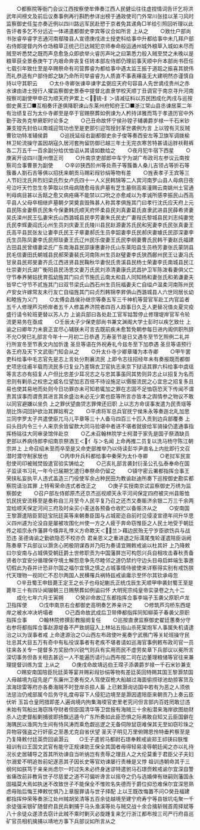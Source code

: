 <!-- { "loadSidebar": true } -->
　　○都察院等衙门会议江西按察使牟俸奏江西人民健讼往往虚捏情词告讦乞将洪武年间榜文及前后议奏事例再行斟酌参详出榜于通政使司门外常川张挂以革刁风时监察御史任玺亦奏近例以四川路远军民赴愬于京者免其递角□羊给引照回听理以此告讦者多乞不分远近一体递遣都御史李宾等议合如所言  上从之
　　○致仕户部尚书张睿卒睿字志通河南鄢陵县人宣德庚戌进士授吏科给事中升都给事中未几拜户部右侍郎提督内外仓场粮草正统己巳达贼犯京师奉命般运通州城外粮草入城如未尽而贼至听悉焚之既而声息愈急众即欲举火睿厉声叱之曰第悉力般入贼至焚之未晚以是粮草获全景泰庚午丁内艰命奔丧复任转本部左侍郎仍理前事天顺中升本部尚书莅任七载引年致仕至是卒赐祭命有司营葬睿为都给事中遇太监王振于道跽之振喜其貌伟而礼恭适有户部侍郎之缺乃命所司举睿睿为人质直不事表襮虽无大建明然亦谨慎自持以守其职云
　　○太仆寺卿张谏卒谏字孟弼应天府句容县人先世谪戍贵州之赤水谏由进士授行人擢监察御史景泰中提督北直隶学校天顺丁丑调官于南京寻升河南按察司副使甲申召为顺天府尹累上＜锍-釒＞请减征料以苏民困成化丙戌与巡按御史黄王□■互相奏讦遂俱降职谏山东莱州府知府王□■浙江常山县丞谏居莱二年有治绩复召为太仆寺卿至是卒于官赐祭葬如例谏为人矜持详雅而笃于孝道历官中外勤于政务克举厥职时论多之
　　○己丑命故怀宁侯孙镗子辅袭爵岁禄一千石米钞兼支镗先封伯以南城迎驾功也至是吏部引迎驾授封革世袭例为言  上以镗有灭反贼曹钦功特准辅侯爵
　　○巡抚延绥右副都御史余子俊等奏西安左等卫旗军调拨榆林卫轮流操守盖因胡寇久居河套拘留防御已越三年士无完衣寒苦特甚请运胖袄鞋裤各二万五千一百余副分给优恤诏从其请如数给之
　　○夜月犯牛宿下西星
　　○庚寅开设四川蓬州僧正司
　　○升南京吏部郎中车宁为湖广布政司左参议云南按察司佥事曹景为副使
　　○辛卯狭西阶州等处燕子等簇番人桑儿吉领占等折石等簇番人劄石吉等俱以招抚来朝贡马赐彩叚钞绢等物有差
　　○旌表孝子王宾等三人节妇沈氏并烈妇梁氏烈女卢氏四十一人义民韩锦等二人宾河南罗山县人母病日夜号泣吁天竹忽生冬笋取以供母病随愈母丧庐墓有芝生墓侧高紫潼赐云南姚州土官通判母病目甚以舌餂之愈又病疮痛不能禁以口吮之亦愈咸以为孝诚所感李振民山西高平县人父母卒相继庐墓朝夕哭奠哀毁殊甚人称其孝俱旌其门曰孝行沈氏应天府上元县民陈金妻蔡氏民朱今保妻韩氏顺天府怀柔县民刘真妻葛氏直隶武进县民薛希贤妻吴氏滦州民王弘妻宋氏山西潞城县民李芳妻朱氏民史广妻叚氏黎城县民刘志纯妻党氏民李辉妻阎氏沁州生员刘庆妻王氏陵川县民赵源妻苏氏民和宪妻李氏民张真妻王氏高平县民张友让妻李氏民王子章妻郝氏生员李韶妻李氏民郝庆妻璩氏民邵深妻李氏生员陈凤妻李氏民邢琰妻王氏辽州民乐俊妻王氏民李纲妻曹氏民韩干妻赵氏福建古田县民曾缙妻梁氏广东南海县民邵康惠妻孙氏山东莱阳县生员杨芳妻张氏蒙阴县民毛信妻田氏朝城县民郝荣妻裴氏河南陈州生员赵璧妻李氏狭西鄜州民王让妻冯氏甘泉县民郑旻妻齐氏江西进贤县民鞠秋华妻倪氏贵溪县民杨士荣妻李氏南城县民江仕崇妻刘氏湖广衡阳县民汤思文妻万氏民刘添清妻康氏武昌护卫军陈泼看妻俱父亡守节奉养舅姑抚育孤幼旌其门曰贞节施氏云南太和县人同知杨和妻张氏和弟谦妻夫皆早亡守节不贰旌其门曰双节梁氏山西石州生员阮福妻夫亡自缢卢温柔河南陈州民卢安女许嫁常友未行友亡自缢旌其门曰贞烈韩锦李昇俱山西潞城县人六世同居长幼和睦旌为义门
　　○太傅会昌侯孙继宗等奏五军三千神机等营官军赴工内官监者五千人修理芦沟桥岸者五千人修盖养济院者四百人趋事日久乏人更替况值炎夏灾疫盛行请令轮班更替以苏人力  上谕兵部曰各处赴工官军姑暂停止修理堤岸官军令轮流更易务在亟成
　　○壬辰太子少保吏部尚书兼文渊阁大学士彭时以疾乞致仕  上谕之曰卿年力未衰正宜尽心辅朕未可言去既前疾未愈暂免朝参每日进内阁供职所辞不允○癸巳礼部言今年十一月初二日恭遇  万寿圣节是日又遇冬至节乞照例二礼并行所宣冬至节表文内加忻逢  圣旦等语在外祝寿礼今兹冬至下加恭遇  圣旦等语预行各王府及天下文武衙门知会从之
　　○升太仆寺少卿章璠为本寺卿
　　○甲午罢吏科给事中毛志官先是志上言处分荆襄流民  上即令志往招经年未有奏报既而都御史项忠往甫半载而流民多归复业乃差锦衣卫官执志来京下狱诘其罪六科给事中虞瑶等言志亦有招复人户但比忠差少耳况志之与忠其事虽同其势则异志止以招复为名而忠则有剿杀之权忠之威名位望加志百倍不待设施足以慑服流民之心宜忠之招复多且易也使其易地而处则今日功罪亦未可知若辄加之罪在志固不足恤窃恐天下传闻不谓责其误事而谓责其进言其余盛治未必无少累也臣等所言亦皆本之舆情参之物议不敢以同官避嫌以坐负  上之罪伏望曲贷志罪俾还旧职  上以志方命误事发遣为民责瑶等朋比饰词回护欲治其罪姑宥之
　　○平虏将军总兵官抚宁侯朱永等奏迤北癿加思兰同孛罗太子共遣使臣兀马儿平章等三十人备马四百三十匹入贡到边兵部覆奏  上曰头目内令三十人来京余皆留款大同马验堪中者进不堪者就彼给军骑操仍遣通事指挥杨铭往大同审录馆伴赴京
　　○乙未召翰林院学士柯潜于家先是国子祭酒缺员吏部以养病侍郎李绍南京祭酒王＜亻与＞名闻  上命再推二员复以洗马杨守陈江朝宗并上  上命召绍未至而卒至是又命吏部推举乃以侍读彭华尹直名上内批即行文召潜时潜守制家居也
　　○丙申升兵科都给事中秦荣为太仆寺卿
　　○老挝军民宣慰使司印被贼焚毁遣官验实铸给之
　　○己亥礼部言袭封衍圣公孔弘泰奉命在国子监读书习礼一年今已届期乞遣归奉祭命仍留之
　　○镇守密云署都指挥佥事王荣挟私妄执平人违式盖造三门役使军余占种民田为教谕赵迪所奏下巡按御史勘实都察院请治其罪  上特宥荣命违式者改正之
　　○庚子实授南京试监察御史万绣为监察御史
　　○召户部左侍郎原杰还京杰巡视顺天永平河间保定四府被灾州县赈恤饥民抚安流移至是奏称自三月至今人民平复乃召之还杰又奏赈济余银二万三千余两宜给顺天保定河间三府及时籴买小麦送各预备仓收贮以备赈济从之
　　○安南国王黎灏遣陪臣郭廷宝阮廷英等来朝奏臣国与占城密迩自前时见侵淩宣德年间升华思义四州遽为沦没自是屡被攻围化州使一方之人疲于奔命窃惟臣之人民土地受于朝廷传之祖宗永作藩屏今倏弃礼悖义方命欺天＜兰＞藉边民殆无宁岁臣欲饬兵与战恐违  圣德诲谕之勤欲隐忍不校亦负  君亲恩义之重进退之际濡尾曳轮谨遣陪臣诣阙陈奏章下兵部议以灏贪心罔极阴谋吞并乃阳为奏请宜赐敕戒谕以杜其奸  上乃降敕曰尔安南与占城俱受朝廷爵土世修职贡为中国藩屏岂可构怨兴兵自相攻击春秋责备贤者尔宜安分循理保守境土解怨息争先尽睦邻之道仍禁约守边头目毋启衅端生事邀切假此为吞并计恐非尔国之福尔宜慎之慎之占城事情侍彼使来详察得实别有戒饬朕代天理物一视同仁不忍尔两国人民横罹兵祸特兹戒谕庸示至怀尔其钦承毋忽
　　○辛丑蜀王申鈘薨王定王之长子也母妃蒯氏正统戊辰生天顺甲申袭封蜀王至是薨年三十有四讣闻辍朝三日赐祭葬如例谥曰怀
大明宪宗纯皇帝实录卷之九十二
　　成化七年六月壬寅朔
　　○癸卯命故辽东都指挥佥事李端子玉袭父原职卢龙卫指挥使
　　○戊申南京右佥都御史高明奏乞养亲许之
　　○修筑芦沟桥东西堤岸之被水冲决坍塌者
　　○己酉命故武成后卫带俸都指挥同知柳英子春袭父原职指挥佥事
　　○翰林院修撰彭教服阕复任
　　○巡按直隶监察御史翟廷蕙奏分守右参将都指挥佥事赵源堤备不严致胡寇入上林站五指山杀死架炮军人事属失机请逮治之以为误事者戒  上命逮源治之○山西左布政使叶冕奏宁武鴈门等关轮班操守民壮总其大目五万有奇中有私役误事者有老疾不堪者请如巡海官事例敕布政司官一员往来各关专一提督多方奖励作兴锐气则兵有实用而民不虚劳矣章下兵部议以冕所言深切事务但各关相去甚远一人不能遍历请行山西布按二司在边董理粮储等官往来兼理提督训练为宜  上从之
　　○庚戌命故靖远伯王瑺子添袭爵岁禄一千石米钞兼支
　　○赐安南国陪臣阮廷英等宴并赐彩叚钞绢等物有差廷英回特赐其国王黎灏禁国人毋越境为寇先是广东廉州卫奏有交人驾使双桅大船越过海面偷捞球池劫掠客货及滨海琼雷等府亦各奏海贼不时登岸杀掠人畜  上已敕灏询访国中若有为恶之人须依法惩治仍戒部属今后务守礼度毋容下人侵犯边境至是灏因遣陪臣来朝贡乃上奏云臣伏听  玉旨仓皇罔措即差人遍询境内拘集海堧官吏里老究问但言部内百姓罔敢愆违未始有驾船出海窃珠夺财者但臣国清华等卫尝报有海贼三十余船潜来海岸欲图劫财杀人边吏督船剿捕彼即扬飘远遁今广东所奏如此臣恐惧之际弗敢自知又云臣国僻在海隅民以渔网为生间有恃风涛而乘危觑巡逻之无备伺隙鼠窃难保其无至如窃珍珠之异物容强盗之行奸臣之至愚尤克自省伏望  圣天子明见万里俯赐恩怜特垂矜察至是乃复降敕付廷英赍回谕灏云　　○壬子遣驸马都尉石璟奉敕戒谕郑王祁锳曰朕惟  祖训有曰王国文武官有能守正规谏助王保全其国者毋得轻易凌辱朝廷闻之亦以礼待况长史居辅导之首其所劝谏自当听纳岂有责辱之理且人之大伦莫重于君臣父子夫妇尔溺爱不明追咎前妃遂恶其子因长史等官劝谏屡行责棰是又悖  祖训违朝命其于三纲何如朕笃于亲亲尚虑尔一时过失未必终身迷谬特遣驸马石璟赍敕戒谕尔宜深自警省痛改前非教肓世子尽慈爱之道不可偏听谗言以摇夺之仍与选婚俾有继嗣则藩国永固福莫大焉如执迷不改致世子不能保全不惟败名失德而于爵位抑恐难保尔宜深思熟虑毋贻后悔王捧敕忧惧乃上章服罪请与世子择配  上以王既改悔置不问○癸丑福建都指挥仲荣等奏浙江处州贼胡吴清等五百余徒越境至建宁府寿宁等县银坑屯聚一千余徒强采银矿随督府县民兵剿捕于马头渔溪等处与贼交战十余合擒斩贼首周择斌等八十余徒众遂溃去窃计此贼不乘时剿灭必旋踵复来乞行浙江都布按三司严行府县巡矿官员相机擒捕以靖地方事下兵部议如所言从之
